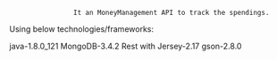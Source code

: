 					It an MoneyManagement API to track the spendings.

Using below technologies/frameworks:

java-1.8.0_121
MongoDB-3.4.2
Rest with Jersey-2.17
gson-2.8.0
